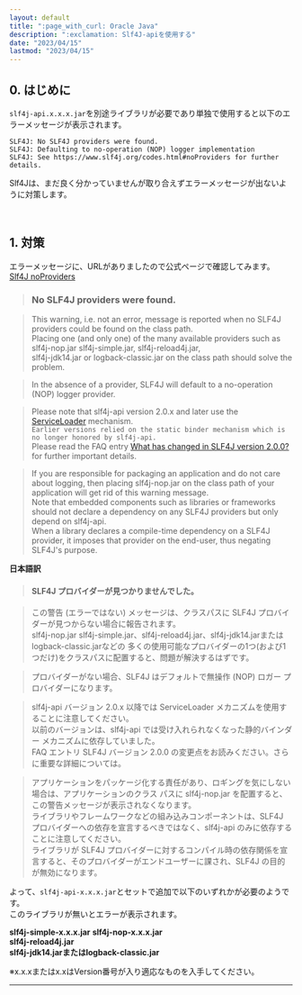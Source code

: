 ```yaml
---
layout: default
title: ":page_with_curl: Oracle Java"
description: ":exclamation: Slf4J-apiを使用する"
date: "2023/04/15"
lastmod: "2023/04/15"
---
```


## 0. はじめに  
`slf4j-api.x.x.x.jar`を別途ライブラリが必要であり単独で使用すると以下のエラーメッセージが表示されます。  

```
SLF4J: No SLF4J providers were found.
SLF4J: Defaulting to no-operation (NOP) logger implementation
SLF4J: See https://www.slf4j.org/codes.html#noProviders for further details.
```

Slf4Jは、まだ良く分かっていませんが取り合えずエラーメッセージが出ないように対策します。  

<br />

## 1. 対策  
エラーメッセージに、URLがありましたので公式ページで確認してみます。  
[Slf4J noProviders](https://www.slf4j.org/codes.html#noProviders)  

> ### No SLF4J providers were found.  

> This warning, i.e. not an error, message is reported when no SLF4J providers could be found on the class path.  
> Placing one (and only one) of the many available providers such as slf4j-nop.jar slf4j-simple.jar, slf4j-reload4j.jar,  
> slf4j-jdk14.jar or logback-classic.jar on the class path should solve the problem.  

> In the absence of a provider, SLF4J will default to a no-operation (NOP) logger provider.  

> Please note that slf4j-api version 2.0.x and later use the [ServiceLoader](https://docs.oracle.com/javase/8/docs/api/java/util/ServiceLoader.html) mechanism.  
> `Earlier versions relied on the static binder mechanism which is no longer honored by slf4j-api.`  
> Please read the FAQ entry [What has changed in SLF4J version 2.0.0?](https://www.slf4j.org/faq.html#changesInVersion200) for further important details.  

> If you are responsible for packaging an application and do not care about logging, then placing slf4j-nop.jar on the class path of your application will get rid of this warning message.  
> Note that embedded components such as libraries or frameworks should not declare a dependency on any SLF4J providers but only depend on slf4j-api.  
> When a library declares a compile-time dependency on a SLF4J provider, it imposes that provider on the end-user, thus negating SLF4J's purpose.  

**日本語訳**  

> #### SLF4J プロバイダーが見つかりませんでした。  

> この警告 (エラーではない) メッセージは、クラスパスに SLF4J プロバイダーが見つからない場合に報告されます。  
> slf4j-nop.jar slf4j-simple.jar、slf4j-reload4j.jar、slf4j-jdk14.jarまたはlogback-classic.jarなどの
> 多くの使用可能なプロバイダーの1つ(および1つだけ)をクラスパスに配置すると、問題が解決するはずです。  

> プロバイダーがない場合、SLF4J はデフォルトで無操作 (NOP) ロガー プロバイダーになります。  

> slf4j-api バージョン 2.0.x 以降では ServiceLoader メカニズムを使用することに注意してください。  
> 以前のバージョンは、slf4j-api では受け入れられなくなった静的バインダー メカニズムに依存していました。  
> FAQ エントリ SLF4J バージョン 2.0.0 の変更点をお読みください。さらに重要な詳細については。  

> アプリケーションをパッケージ化する責任があり、ロギングを気にしない場合は、アプリケーションのクラス パスに slf4j-nop.jar を配置すると、この警告メッセージが表示されなくなります。  
> ライブラリやフレームワークなどの組み込みコンポーネントは、SLF4J プロバイダーへの依存を宣言するべきではなく、slf4j-api のみに依存することに注意してください。  
> ライブラリが SLF4J プロバイダーに対するコンパイル時の依存関係を宣言すると、そのプロバイダーがエンドユーザーに課され、SLF4J の目的が無効になります。  

よって、`slf4j-api-x.x.x.jar`とセットで追加で以下のいずれかが必要のようです。  
このライブラリが無いとエラーが表示されます。  

**slf4j-simple-x.x.x.jar**
**slf4j-nop-x.x.x.jar**  
**slf4j-reload4j.jar**  
**slf4j-jdk14.jarまたはlogback-classic.jar**  

※x.x.xまたはx.xはVersion番号が入り適応なものを入手してください。  

___

